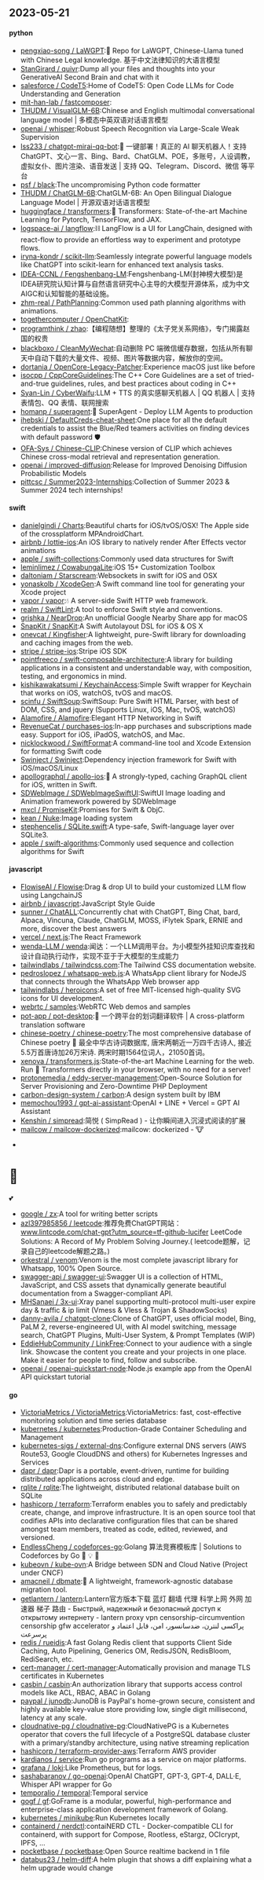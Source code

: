 ## 2023-05-21

#### python
* [pengxiao-song / LaWGPT](https://github.com/pengxiao-song/LaWGPT):🎉
Repo for LaWGPT, Chinese-Llama tuned with Chinese Legal knowledge. 基于中文法律知识的大语言模型
* [StanGirard / quivr](https://github.com/StanGirard/quivr):Dump all your files and thoughts into your GenerativeAI Second Brain and chat with it
* [salesforce / CodeT5](https://github.com/salesforce/CodeT5):Home of CodeT5: Open Code LLMs for Code Understanding and Generation
* [mit-han-lab / fastcomposer](https://github.com/mit-han-lab/fastcomposer):
* [THUDM / VisualGLM-6B](https://github.com/THUDM/VisualGLM-6B):Chinese and English multimodal conversational language model | 多模态中英双语对话语言模型
* [openai / whisper](https://github.com/openai/whisper):Robust Speech Recognition via Large-Scale Weak Supervision
* [lss233 / chatgpt-mirai-qq-bot](https://github.com/lss233/chatgpt-mirai-qq-bot):🚀
一键部署！真正的 AI 聊天机器人！支持ChatGPT、文心一言、Bing、Bard、ChatGLM、POE，多账号，人设调教，虚拟女仆、图片渲染、语音发送 | 支持 QQ、Telegram、Discord、微信 等平台
* [psf / black](https://github.com/psf/black):The uncompromising Python code formatter
* [THUDM / ChatGLM-6B](https://github.com/THUDM/ChatGLM-6B):ChatGLM-6B: An Open Bilingual Dialogue Language Model | 开源双语对话语言模型
* [huggingface / transformers](https://github.com/huggingface/transformers):🤗
Transformers: State-of-the-art Machine Learning for Pytorch, TensorFlow, and JAX.
* [logspace-ai / langflow](https://github.com/logspace-ai/langflow):⛓️
LangFlow is a UI for LangChain, designed with react-flow to provide an effortless way to experiment and prototype flows.
* [iryna-kondr / scikit-llm](https://github.com/iryna-kondr/scikit-llm):Seamlessly integrate powerful language models like ChatGPT into scikit-learn for enhanced text analysis tasks.
* [IDEA-CCNL / Fengshenbang-LM](https://github.com/IDEA-CCNL/Fengshenbang-LM):Fengshenbang-LM(封神榜大模型)是IDEA研究院认知计算与自然语言研究中心主导的大模型开源体系，成为中文AIGC和认知智能的基础设施。
* [zhm-real / PathPlanning](https://github.com/zhm-real/PathPlanning):Common used path planning algorithms with animations.
* [togethercomputer / OpenChatKit](https://github.com/togethercomputer/OpenChatKit):
* [programthink / zhao](https://github.com/programthink/zhao):【编程随想】整理的《太子党关系网络》，专门揭露赵国的权贵
* [blackboxo / CleanMyWechat](https://github.com/blackboxo/CleanMyWechat):自动删除 PC 端微信缓存数据，包括从所有聊天中自动下载的大量文件、视频、图片等数据内容，解放你的空间。
* [dortania / OpenCore-Legacy-Patcher](https://github.com/dortania/OpenCore-Legacy-Patcher):Experience macOS just like before
* [isocpp / CppCoreGuidelines](https://github.com/isocpp/CppCoreGuidelines):The C++ Core Guidelines are a set of tried-and-true guidelines, rules, and best practices about coding in C++
* [Syan-Lin / CyberWaifu](https://github.com/Syan-Lin/CyberWaifu):LLM + TTS 的真实感聊天机器人 | QQ 机器人 | 支持表情包、QQ 表情、联网搜索
* [homanp / superagent](https://github.com/homanp/superagent):🥷
SuperAgent - Deploy LLM Agents to production
* [ihebski / DefaultCreds-cheat-sheet](https://github.com/ihebski/DefaultCreds-cheat-sheet):One place for all the default credentials to assist the Blue/Red teamers activities on finding devices with default password
🛡️
* [OFA-Sys / Chinese-CLIP](https://github.com/OFA-Sys/Chinese-CLIP):Chinese version of CLIP which achieves Chinese cross-modal retrieval and representation generation.
* [openai / improved-diffusion](https://github.com/openai/improved-diffusion):Release for Improved Denoising Diffusion Probabilistic Models
* [pittcsc / Summer2023-Internships](https://github.com/pittcsc/Summer2023-Internships):Collection of Summer 2023 & Summer 2024 tech internships!

#### swift
* [danielgindi / Charts](https://github.com/danielgindi/Charts):Beautiful charts for iOS/tvOS/OSX! The Apple side of the crossplatform MPAndroidChart.
* [airbnb / lottie-ios](https://github.com/airbnb/lottie-ios):An iOS library to natively render After Effects vector animations
* [apple / swift-collections](https://github.com/apple/swift-collections):Commonly used data structures for Swift
* [leminlimez / CowabungaLite](https://github.com/leminlimez/CowabungaLite):iOS 15+ Customization Toolbox
* [daltoniam / Starscream](https://github.com/daltoniam/Starscream):Websockets in swift for iOS and OSX
* [yonaskolb / XcodeGen](https://github.com/yonaskolb/XcodeGen):A Swift command line tool for generating your Xcode project
* [vapor / vapor](https://github.com/vapor/vapor):💧
A server-side Swift HTTP web framework.
* [realm / SwiftLint](https://github.com/realm/SwiftLint):A tool to enforce Swift style and conventions.
* [grishka / NearDrop](https://github.com/grishka/NearDrop):An unofficial Google Nearby Share app for macOS
* [SnapKit / SnapKit](https://github.com/SnapKit/SnapKit):A Swift Autolayout DSL for iOS & OS X
* [onevcat / Kingfisher](https://github.com/onevcat/Kingfisher):A lightweight, pure-Swift library for downloading and caching images from the web.
* [stripe / stripe-ios](https://github.com/stripe/stripe-ios):Stripe iOS SDK
* [pointfreeco / swift-composable-architecture](https://github.com/pointfreeco/swift-composable-architecture):A library for building applications in a consistent and understandable way, with composition, testing, and ergonomics in mind.
* [kishikawakatsumi / KeychainAccess](https://github.com/kishikawakatsumi/KeychainAccess):Simple Swift wrapper for Keychain that works on iOS, watchOS, tvOS and macOS.
* [scinfu / SwiftSoup](https://github.com/scinfu/SwiftSoup):SwiftSoup: Pure Swift HTML Parser, with best of DOM, CSS, and jquery (Supports Linux, iOS, Mac, tvOS, watchOS)
* [Alamofire / Alamofire](https://github.com/Alamofire/Alamofire):Elegant HTTP Networking in Swift
* [RevenueCat / purchases-ios](https://github.com/RevenueCat/purchases-ios):In-app purchases and subscriptions made easy. Support for iOS, iPadOS, watchOS, and Mac.
* [nicklockwood / SwiftFormat](https://github.com/nicklockwood/SwiftFormat):A command-line tool and Xcode Extension for formatting Swift code
* [Swinject / Swinject](https://github.com/Swinject/Swinject):Dependency injection framework for Swift with iOS/macOS/Linux
* [apollographql / apollo-ios](https://github.com/apollographql/apollo-ios):📱
A strongly-typed, caching GraphQL client for iOS, written in Swift.
* [SDWebImage / SDWebImageSwiftUI](https://github.com/SDWebImage/SDWebImageSwiftUI):SwiftUI Image loading and Animation framework powered by SDWebImage
* [mxcl / PromiseKit](https://github.com/mxcl/PromiseKit):Promises for Swift & ObjC.
* [kean / Nuke](https://github.com/kean/Nuke):Image loading system
* [stephencelis / SQLite.swift](https://github.com/stephencelis/SQLite.swift):A type-safe, Swift-language layer over SQLite3.
* [apple / swift-algorithms](https://github.com/apple/swift-algorithms):Commonly used sequence and collection algorithms for Swift

#### javascript
* [FlowiseAI / Flowise](https://github.com/FlowiseAI/Flowise):Drag & drop UI to build your customized LLM flow using LangchainJS
* [airbnb / javascript](https://github.com/airbnb/javascript):JavaScript Style Guide
* [sunner / ChatALL](https://github.com/sunner/ChatALL):Concurrently chat with ChatGPT, Bing Chat, bard, Alpaca, Vincuna, Claude, ChatGLM, MOSS, iFlytek Spark, ERNIE and more, discover the best answers
* [vercel / next.js](https://github.com/vercel/next.js):The React Framework
* [wenda-LLM / wenda](https://github.com/wenda-LLM/wenda):闻达：一个LLM调用平台。为小模型外挂知识库查找和设计自动执行动作，实现不亚于于大模型的生成能力
* [tailwindlabs / tailwindcss.com](https://github.com/tailwindlabs/tailwindcss.com):The Tailwind CSS documentation website.
* [pedroslopez / whatsapp-web.js](https://github.com/pedroslopez/whatsapp-web.js):A WhatsApp client library for NodeJS that connects through the WhatsApp Web browser app
* [tailwindlabs / heroicons](https://github.com/tailwindlabs/heroicons):A set of free MIT-licensed high-quality SVG icons for UI development.
* [webrtc / samples](https://github.com/webrtc/samples):WebRTC Web demos and samples
* [pot-app / pot-desktop](https://github.com/pot-app/pot-desktop):🌈
一个跨平台的划词翻译软件 | A cross-platform translation software
* [chinese-poetry / chinese-poetry](https://github.com/chinese-poetry/chinese-poetry):The most comprehensive database of Chinese poetry
🧶
最全中华古诗词数据库, 唐宋两朝近一万四千古诗人, 接近5.5万首唐诗加26万宋诗. 两宋时期1564位词人，21050首词。
* [xenova / transformers.js](https://github.com/xenova/transformers.js):State-of-the-art Machine Learning for the web. Run
🤗
Transformers directly in your browser, with no need for a server!
* [protonemedia / eddy-server-management](https://github.com/protonemedia/eddy-server-management):Open-Source Solution for Server Provisioning and Zero-Downtime PHP Deployment
* [carbon-design-system / carbon](https://github.com/carbon-design-system/carbon):A design system built by IBM
* [memochou1993 / gpt-ai-assistant](https://github.com/memochou1993/gpt-ai-assistant):OpenAI + LINE + Vercel = GPT AI Assistant
* [Kenshin / simpread](https://github.com/Kenshin/simpread):简悦 ( SimpRead ) - 让你瞬间进入沉浸式阅读的扩展
* [mailcow / mailcow-dockerized](https://github.com/mailcow/mailcow-dockerized):mailcow: dockerized -
🐮
+
🐋
=
💕
* [google / zx](https://github.com/google/zx):A tool for writing better scripts
* [azl397985856 / leetcode](https://github.com/azl397985856/leetcode):推荐免费ChatGPT网站：www.lintcode.com/chat-gpt?utm_source=tf-github-lucifer LeetCode Solutions: A Record of My Problem Solving Journey.( leetcode题解，记录自己的leetcode解题之路。)
* [orkestral / venom](https://github.com/orkestral/venom):Venom is the most complete javascript library for Whatsapp, 100% Open Source.
* [swagger-api / swagger-ui](https://github.com/swagger-api/swagger-ui):Swagger UI is a collection of HTML, JavaScript, and CSS assets that dynamically generate beautiful documentation from a Swagger-compliant API.
* [MHSanaei / 3x-ui](https://github.com/MHSanaei/3x-ui):Xray panel supporting multi-protocol multi-user expire day & traffic & ip limit (Vmess & Vless & Trojan & ShadowSocks)
* [danny-avila / chatgpt-clone](https://github.com/danny-avila/chatgpt-clone):Clone of ChatGPT, uses official model, Bing, PaLM 2, reverse-engineered UI, with AI model switching, message search, ChatGPT Plugins, Multi-User System, & Prompt Templates (WIP)
* [EddieHubCommunity / LinkFree](https://github.com/EddieHubCommunity/LinkFree):Connect to your audience with a single link. Showcase the content you create and your projects in one place. Make it easier for people to find, follow and subscribe.
* [openai / openai-quickstart-node](https://github.com/openai/openai-quickstart-node):Node.js example app from the OpenAI API quickstart tutorial

#### go
* [VictoriaMetrics / VictoriaMetrics](https://github.com/VictoriaMetrics/VictoriaMetrics):VictoriaMetrics: fast, cost-effective monitoring solution and time series database
* [kubernetes / kubernetes](https://github.com/kubernetes/kubernetes):Production-Grade Container Scheduling and Management
* [kubernetes-sigs / external-dns](https://github.com/kubernetes-sigs/external-dns):Configure external DNS servers (AWS Route53, Google CloudDNS and others) for Kubernetes Ingresses and Services
* [dapr / dapr](https://github.com/dapr/dapr):Dapr is a portable, event-driven, runtime for building distributed applications across cloud and edge.
* [rqlite / rqlite](https://github.com/rqlite/rqlite):The lightweight, distributed relational database built on SQLite
* [hashicorp / terraform](https://github.com/hashicorp/terraform):Terraform enables you to safely and predictably create, change, and improve infrastructure. It is an open source tool that codifies APIs into declarative configuration files that can be shared amongst team members, treated as code, edited, reviewed, and versioned.
* [EndlessCheng / codeforces-go](https://github.com/EndlessCheng/codeforces-go):Golang 算法竞赛模板库 | Solutions to Codeforces by Go
💭
💡
🎈
* [kubeovn / kube-ovn](https://github.com/kubeovn/kube-ovn):A Bridge between SDN and Cloud Native (Project under CNCF)
* [amacneil / dbmate](https://github.com/amacneil/dbmate):🚀
A lightweight, framework-agnostic database migration tool.
* [getlantern / lantern](https://github.com/getlantern/lantern):Lantern官方版本下载 蓝灯 翻墙 代理 科学上网 外网 加速器 梯子 路由 - Быстрый, надежный и безопасный доступ к открытому интернету - lantern proxy vpn censorship-circumvention censorship gfw accelerator پراکسی لنترن، ضدسانسور، امن، قابل اعتماد و پرسرعت
* [redis / rueidis](https://github.com/redis/rueidis):A fast Golang Redis client that supports Client Side Caching, Auto Pipelining, Generics OM, RedisJSON, RedisBloom, RediSearch, etc.
* [cert-manager / cert-manager](https://github.com/cert-manager/cert-manager):Automatically provision and manage TLS certificates in Kubernetes
* [casbin / casbin](https://github.com/casbin/casbin):An authorization library that supports access control models like ACL, RBAC, ABAC in Golang
* [paypal / junodb](https://github.com/paypal/junodb):JunoDB is PayPal's home-grown secure, consistent and highly available key-value store providing low, single digit millisecond, latency at any scale.
* [cloudnative-pg / cloudnative-pg](https://github.com/cloudnative-pg/cloudnative-pg):CloudNativePG is a Kubernetes operator that covers the full lifecycle of a PostgreSQL database cluster with a primary/standby architecture, using native streaming replication
* [hashicorp / terraform-provider-aws](https://github.com/hashicorp/terraform-provider-aws):Terraform AWS provider
* [kardianos / service](https://github.com/kardianos/service):Run go programs as a service on major platforms.
* [grafana / loki](https://github.com/grafana/loki):Like Prometheus, but for logs.
* [sashabaranov / go-openai](https://github.com/sashabaranov/go-openai):OpenAI ChatGPT, GPT-3, GPT-4, DALL·E, Whisper API wrapper for Go
* [temporalio / temporal](https://github.com/temporalio/temporal):Temporal service
* [gogf / gf](https://github.com/gogf/gf):GoFrame is a modular, powerful, high-performance and enterprise-class application development framework of Golang.
* [kubernetes / minikube](https://github.com/kubernetes/minikube):Run Kubernetes locally
* [containerd / nerdctl](https://github.com/containerd/nerdctl):contaiNERD CTL - Docker-compatible CLI for containerd, with support for Compose, Rootless, eStargz, OCIcrypt, IPFS, ...
* [pocketbase / pocketbase](https://github.com/pocketbase/pocketbase):Open Source realtime backend in 1 file
* [databus23 / helm-diff](https://github.com/databus23/helm-diff):A helm plugin that shows a diff explaining what a helm upgrade would change

